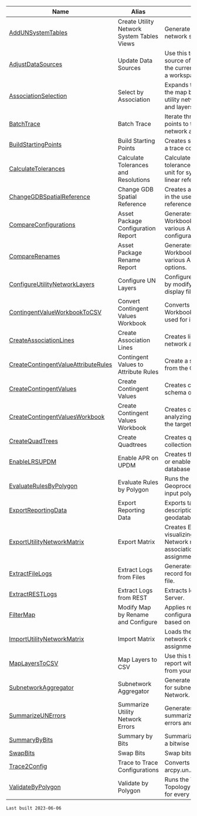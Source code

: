 | Name | Alias | Description |
| --- | --- | --- |
| [AddUNSystemTables](./AddUNSystemTables.html) | Create Utility Network System Tables Views | Generate views on the utility network system tables. |
| [AdjustDataSources](./AdjustDataSources.html) | Update Data Sources | Use this tool to convert the data source of layers in the maps in the current ArcGIS Pro project to a workspace. |
| [AssociationSelection](./AssociationSelection.html) | Select by Association | Expands the current selection in the map based on specified utility network association types and layers. |
| [BatchTrace](./BatchTrace.html) | Batch Trace | Iterate through the starting points to trace the utility network and use the results. |
| [BuildStartingPoints](./BuildStartingPoints.html) | Build Starting Points | Creates starting points based on a trace configuration. |
| [CalculateTolerances](./CalculateTolerances.html) | Calculate Tolerances and Resolutions | Calculate the XY, Z, and M tolerances based on a measure unit for systems that will use a linear referencing system (LRS). |
| [ChangeGDBSpatialReference](./ChangeGDBSpatialReference.html) | Change GDB Spatial Reference | Creates a new file geodatabase in the user-specified spatial reference. |
| [CompareConfigurations](./CompareConfigurations.html) | Asset Package Configuration Report | Generates a collection of Excel Workbooks/Sheets to review the various Asset Package configuration options. |
| [CompareRenames](./CompareRenames.html) | Asset Package Rename Report | Generates a collection of Excel Workbooks/Sheets to review the various Asset Package rename options. |
| [ConfigureUtilityNetworkLayers](./ConfigureUtilityNetworkLayers.html) | Configure UN Layers | Configures utility network layers by modifying popups and display filters. |
| [ContingentValueWorkbookToCSV](./ContingentValueWorkbookToCSV.html) | Convert Contingent Values Workbook | Converts a Contingent Values Workbook to CSV files to be used for importing. |
| [CreateAssociationLines](./CreateAssociationLines.html) | Create Association Lines | Creates lines representing utility network associations. |
| [CreateContingentValueAttributeRules](./CreateContingentValueAttributeRules.html) | Contingent Values to Attribute Rules | Create a series of attribute rules from the Contingent Values. |
| [CreateContingentValues](./CreateContingentValues.html) | Create Contingent Values | Creates contingent values from schema or data. |
| [CreateContingentValuesWorkbook](./CreateContingentValuesWorkbook.html) | Create Contingent Values Workbook | Creates contingent values by analyzing the schema or data of the target table. |
| [CreateQuadTrees](./CreateQuadTrees.html) | Create Quadtrees | Creates quadtrees from a collection of input features. |
| [EnableLRSUPDM](./EnableLRSUPDM.html) | Enable APR on UPDM | Creates the script to enable LRS or enables LRS on a UPDM database with a utility network. |
| [EvaluateRulesByPolygon](./EvaluateRulesByPolygon.html) | Evaluate Rules by Polygon | Runs the Evaluate Rules Geoprocessing tool for every input polygon. |
| [ExportReportingData](./ExportReportingData.html) | Export Reporting Data | Exports tables with domain descriptions to an output geodatabase. |
| [ExportUtilityNetworkMatrix](./ExportUtilityNetworkMatrix.html) | Export Matrix | Creates Excel workbooks for visualizing and modifying Utility Network rules, categories, association roles, and terminal assignments. |
| [ExtractFileLogs](./ExtractFileLogs.html) | Extract Logs from Files | Generates a Mobile GDB with a record for each entry in a log file. |
| [ExtractRESTLogs](./ExtractRESTLogs.html) | Extract Logs from REST | Extracts logs from ArcGIS Server. |
| [FilterMap](./FilterMap.html) | Modify Map by Rename and Configure | Applies rename and configuration options to maps based on an asset package. |
| [ImportUtilityNetworkMatrix](./ImportUtilityNetworkMatrix.html) | Import Matrix | Loads the values from the rule, network category, and terminal assignment workbooks. |
| [MapLayersToCSV](./MapLayersToCSV.html) | Map Layers to CSV | Use this tool to create a csv report with field information from your tables and layers. |
| [SubnetworkAggregator](./SubnetworkAggregator.html) | Subnetwork Aggregator | Generate aggregated geometry for subnetworks in the Utility Network. |
| [SummarizeUNErrors](./SummarizeUNErrors.html) | Summarize Utility Network Errors | Generates a Mobile GDB summarizing utility network errors and data inconsistencies |
| [SummaryByBits](./SummaryByBits.html) | Summary by Bits | Summarizes records containing a bitwise coded value domain. |
| [SwapBits](./SwapBits.html) | Swap Bits | Swap bits on features |
| [Trace2Config](./Trace2Config.html) | Trace to Trace Configurations | Converts arcpy.un.Trace to arcpy.un.AddTraceConfiguration |
| [ValidateByPolygon](./ValidateByPolygon.html) | Validate by Polygon | Runs the Validate Network Topology Geoprocessing tool for every input polygon. |

`Last built 2023-06-06`
